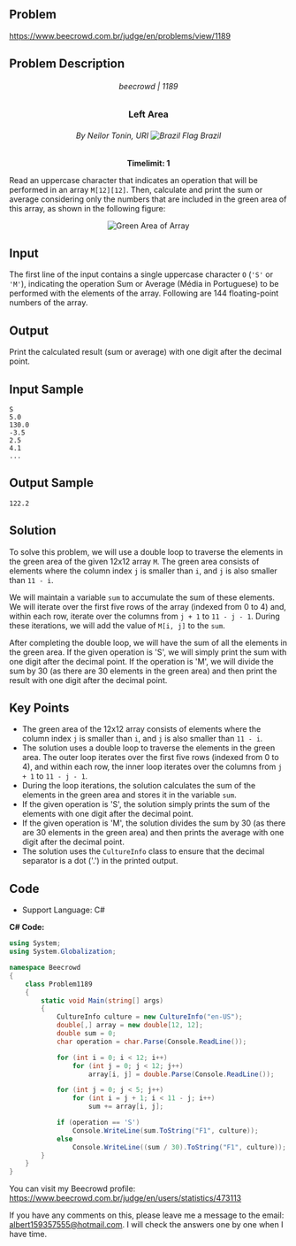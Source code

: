 ## Problem

https://www.beecrowd.com.br/judge/en/problems/view/1189

## Problem Description

<div align="center">

###### beecrowd | 1189
### Left Area
###### By Neilor Tonin, URI <img src="https://resources.beecrowd.com.br/gallery/images/flags/br.gif" alt="Brazil Flag" /> Brazil
**Timelimit: 1**

</div>

Read an uppercase character that indicates an operation that will be performed in an array `M[12][12]`. Then, calculate and print the sum or average considering only the numbers that are included in the green area of this array, as shown in the following figure:

<p align="center">
  <img src="https://resources.beecrowd.com.br/gallery/images/problems/UOJ_1189.png" alt="Green Area of Array" />
</p>

## Input

The first line of the input contains a single uppercase character `O` (`'S'` or `'M'`), indicating the operation Sum or Average (Média in Portuguese) to be performed with the elements of the array. Following are 144 floating-point numbers of the array.

## Output

Print the calculated result (sum or average) with one digit after the decimal point.

## Input Sample

```
S
5.0
130.0
-3.5
2.5
4.1
...
```

## Output Sample

```
122.2
```

## Solution

To solve this problem, we will use a double loop to traverse the elements in the green area of the given 12x12 array `M`. The green area consists of elements where the column index `j` is smaller than `i`, and `j` is also smaller than `11 - i`.

We will maintain a variable `sum` to accumulate the sum of these elements. We will iterate over the first five rows of the array (indexed from 0 to 4) and, within each row, iterate over the columns from `j + 1` to `11 - j - 1`. During these iterations, we will add the value of `M[i, j]` to the `sum`.

After completing the double loop, we will have the sum of all the elements in the green area. If the given operation is 'S', we will simply print the sum with one digit after the decimal point. If the operation is 'M', we will divide the sum by 30 (as there are 30 elements in the green area) and then print the result with one digit after the decimal point.


## Key Points

- The green area of the 12x12 array consists of elements where the column index `j` is smaller than `i`, and `j` is also smaller than `11 - i`.
- The solution uses a double loop to traverse the elements in the green area. The outer loop iterates over the first five rows (indexed from 0 to 4), and within each row, the inner loop iterates over the columns from `j + 1` to `11 - j - 1`.
- During the loop iterations, the solution calculates the sum of the elements in the green area and stores it in the variable `sum`.
- If the given operation is 'S', the solution simply prints the sum of the elements with one digit after the decimal point.
- If the given operation is 'M', the solution divides the sum by 30 (as there are 30 elements in the green area) and then prints the average with one digit after the decimal point.
- The solution uses the `CultureInfo` class to ensure that the decimal separator is a dot ('.') in the printed output.

## Code

- Support Language: C#

**C# Code:**

```csharp
using System;
using System.Globalization;

namespace Beecrowd
{
    class Problem1189
    {
        static void Main(string[] args)
        {
            CultureInfo culture = new CultureInfo("en-US");
            double[,] array = new double[12, 12];
            double sum = 0;
            char operation = char.Parse(Console.ReadLine());

            for (int i = 0; i < 12; i++)
                for (int j = 0; j < 12; j++)
                    array[i, j] = double.Parse(Console.ReadLine());

            for (int j = 0; j < 5; j++)
                for (int i = j + 1; i < 11 - j; i++)
                    sum += array[i, j];

            if (operation == 'S')
                Console.WriteLine(sum.ToString("F1", culture));
            else
                Console.WriteLine((sum / 30).ToString("F1", culture));
        }
    }
}
```

You can visit my Beecrowd profile: https://www.beecrowd.com.br/judge/en/users/statistics/473113

If you have any comments on this, please leave me a message to the email: albert159357555@hotmail.com. 
I will check the answers one by one when I have time.
